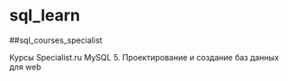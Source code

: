 # sql_learn

##sql_courses_specialist

Курсы Specialist.ru MySQL 5. Проектирование и создание баз данных для web
